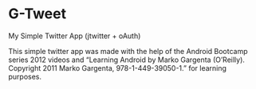 G-Tweet
=======

My Simple Twitter App (jtwitter + oAuth)

This simple twitter app was made with the help of the Android Bootcamp series 2012 videos and “Learning Android by Marko Gargenta
(O’Reilly). Copyright 2011 Marko Gargenta, 978-1-449-39050-1.” for learning purposes.
